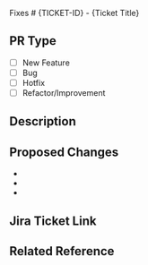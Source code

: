 Fixes # {TICKET-ID} - {Ticket Title}
## PR Type

- [ ] New Feature
- [ ] Bug
- [ ] Hotfix
- [ ] Refactor/Improvement

## Description

<!-- Short Description about what the PR do -->

## Proposed Changes
  -
  -
  -
<!-- Point summary about what's new/changes -->

## Jira Ticket Link

<!-- Put Jira Ticket Link -->
## Related Reference

<!-- Put Related Reference Link -->